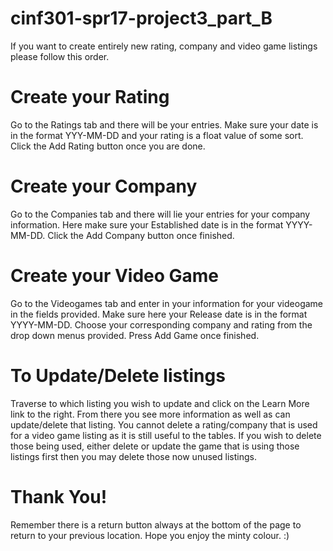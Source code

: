  # cinf301-spr17-project3_part_B
If you want to create entirely new rating, company and video game listings please follow this order.
# Create your Rating
Go to the Ratings tab and there will be your entries. Make sure your date is in the format YYY-MM-DD
and your rating is a float value of some sort. Click the Add Rating button once you are done.
# Create your Company
Go to the Companies tab and there will lie your entries for your company information. Here make sure
your Established date is in the format YYYY-MM-DD. Click the Add Company button once finished.
# Create your Video Game 
Go to the Videogames tab and enter in your information for your videogame in the fields provided. 
Make sure here your Release date is in the format YYYY-MM-DD.
Choose your corresponding company and rating from the drop down menus provided. Press Add Game once finished.
# To Update/Delete listings
Traverse to which listing you wish to update and click on the Learn More link to the right. From there you see more information as well as can update/delete that listing. You cannot delete a rating/company that is used for a video game listing as it is still useful to the tables. If you wish to delete those being used, either delete or update the game that is using those listings first then you may delete those now unused listings.

# Thank You!
Remember there is a return button always at the bottom of the page to return to your previous location.
Hope you enjoy the minty colour. :)
